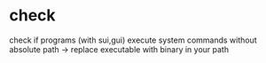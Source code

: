 # check

check if programs (with sui,gui) execute system commands without absolute path -> replace executable with binary in your path
